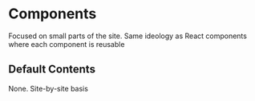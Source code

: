 # Components
Focused on small parts of the site. Same ideology as React components where each
component is reusable

## Default Contents
None. Site-by-site basis
